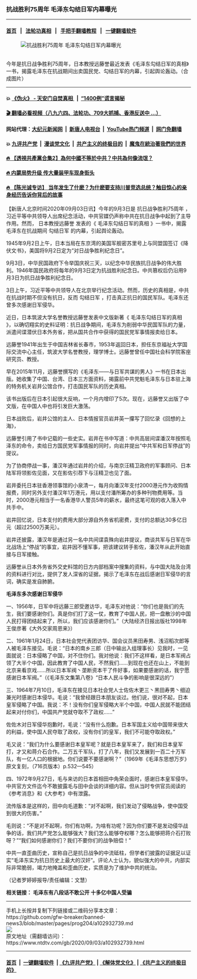 ### 抗战胜利75周年 毛泽东勾结日军内幕曝光
------------------------

#### [首页](https://github.com/gfw-breaker/banned-news3/blob/master/README.md) &nbsp;&nbsp;|&nbsp;&nbsp; [法轮功真相](https://github.com/begood0513/basic/blob/master/README.md)  &nbsp;&nbsp;|&nbsp;&nbsp; [手把手翻墙教程](https://github.com/gfw-breaker/guides/wiki)  &nbsp;&nbsp;|&nbsp;&nbsp; [一键翻墙软件](https://github.com/gfw-breaker/nogfw/blob/master/README.md)  



<div><div class="featured_image">
 <figure>
  <img alt="抗战胜利75周年 毛泽东勾结日军内幕曝光" src="https://i.ntdtv.com/assets/uploads/2020/09/6772fb100e94488488587f2bae1cb193-800x450.jpeg"/>
 </figure><br/>
 <span class="caption">
  今年是抗日战争胜利75周年，日本教授远藤誉最近发表《毛泽东勾结日军的真相》一书，揭露毛泽东在抗战期间出卖国民党、勾结日军的内幕，引起舆论轰动。（合成图片）
 </span>
</div>
</div><hr/>

#### 💥 [《伪火》 - 天安门自焚真相 ](http://141.164.51.119:10000/videos/blog/weihuo.html)&nbsp; |&nbsp; [“1400例”谎言揭秘  ](http://141.164.51.119:10000/videos/blog/jiexi1400.html)

#### [ 🎬  翻墙必看视频（八九六四、法轮功、709大抓捕、香港反送中 ...）](https://github.com/gfw-breaker/links/blob/master/banned.md)

#### 网站代理：[大纪元新闻网](http://167.172.10.89:10080/gb/) &nbsp;|&nbsp; [新唐人电视台](http://167.172.10.89:8808/gb/)  &nbsp;|&nbsp; [YouTube热门频道](http://158.247.203.241/youtube.html) &nbsp;|&nbsp; [网门免翻墙](http://158.247.203.241:11000/show.aspx?name=ogHome)

#### 💥 [九评共产党](http://141.164.51.119:10000/videos/res/jiuping/)&nbsp; |&nbsp; [漫谈党文化](http://141.164.51.119:10000/videos/res/mtdwh/)&nbsp; |&nbsp; [共产主义的终极目的](http://141.164.51.119:10000/videos/res/zjmd/)&nbsp; |&nbsp; [魔鬼在統治著我們的世界](http://141.164.51.119:10000/videos/res/TheSpecter/)  

#### [ 🔥  【透視共產黨合集2】為何中國不等於中共？中共為何像流氓？](http://141.164.51.119:10000/videos/news/../res/detox/index.html)

#### [ 🔥  内蒙局势升级 传大量装甲车现身街头](http://141.164.51.119:10000/videos/news/0903.html)

#### [ 🔥  【陈光诚专访】 当年发生了什麽？为什麽要支持川普竞选总统？触目惊心的亲身经历告诉你背后的故事](http://141.164.51.119:10000/videos/news/cgc02.html)

<div><div class="post_content" itemprop="articleBody">
 <p>
  【新唐人北京时间2020年09月03日讯】今年的9月3日是
  <ok href="https://www.ntdtv.com/gb/抗日战争胜利75周年.htm">
   抗日战争胜利75周年
  </ok>
  ，习近平等中共领导人出席纪念活动，中共官媒仍声称中共在抗日战争中起到了主导作用。然而，
  <ok href="https://www.ntdtv.com/gb/日本教授远藤誉.htm">
   日本教授远藤誉
  </ok>
  发表的《
  <ok href="https://www.ntdtv.com/gb/毛泽东勾结日军的真相.htm">
   毛泽东勾结日军的真相
  </ok>
  》一书中，揭露毛泽东在抗战期间
  <ok href="https://www.ntdtv.com/gb/勾结日军.htm">
   勾结日军
  </ok>
  的内幕，引起舆论轰动。
 </p>
 <p>
  1945年9月2日上午，日本当局在东京湾的美国军舰密苏里号上与同盟国签订《降伏文书》，美国将9月2日定为“对日战争胜利纪念日”。
 </p>
 <p>
  9月3日，中华民国政府下令举国庆祝三天，以纪念中华民族抗日战争的伟大胜利。1946年国民政府将每年的9月3日定为抗战胜利纪念日。中共篡权后仍沿用9月3日为抗日战争胜利纪念日。
 </p>
 <p>
  3日上午，习近平等中共领导人在北京举行纪念活动。然而，历史的真相是，中共在抗战时期不但没有抗日，反而
  <ok href="https://www.ntdtv.com/gb/勾结日军.htm">
   勾结日军
  </ok>
  ，打击真正抗日的国民军队。毛泽东还曾多次感谢日军侵华。
 </p>
 <p>
  近日，日本筑波大学名誉教授远藤誉发表中文版新著《
  <ok href="https://www.ntdtv.com/gb/毛泽东勾结日军的真相.htm">
   毛泽东勾结日军的真相
  </ok>
  》，以确切翔实的史料证明：抗日战争期间，毛泽东为削弱中华民国军队的力量，派遣间谍潜伏日本外务省，把从国共合作中获得的国民党军事情报卖给日本。
 </p>
 <p>
  远藤誉1941年出生于中国吉林省长春市，1953年返回日本，担任东京福祉大学国际交流中心主任，筑波大学名誉教授，理学博士。远藤誉曾任中国社会科学院客座研究员、教授。
 </p>
 <p>
  早在2015年11月，远藤誉撰写的《毛泽东——与日军共谋的男人》一书在日本出版。她收集了中国、台湾、日本三方面资料，揭露前中共党魁毛泽东与日本驻上海的特务机关岩井公馆合作，打击国民军队的历史真相。
 </p>
 <p>
  该书出版后在日本引起很大反响，一个月内增印了5次。现在，远藤誉又出版了中文版，在中国人中也将引发巨大激荡。
 </p>
 <p>
  日本战败后，岩井公馆的主人、日本情报官员岩井英一攥写了回忆录《回想的上海》，
 </p>
 <p>
  远藤誉引用了书中记载的一些史实。岩井在书中写道：中共高层间谍潘汉年按照毛泽东的命令，卖给日方国民党军事情报的同时，向岩井提出“中共军和日军停战”的提议。
 </p>
 <p>
  为了协商停战一事，潘汉年通过岩井的介绍，与南京汪精卫政府的军事顾问、日本陆军将领影佐见面，又在影佐引荐下与汪精卫也见了面。
 </p>
 <p>
  岩井委托日本驻香港领事馆的小泉清一，每月向潘汉年支付2000港元作为收购情报费，同时另外支付潘汉年1万港元，用以支付潘所筹办的多种刊物费用等。当时，2000港元相当于一名香港华人警员5年的薪水，最终这笔可观的收入落入中共手中。
 </p>
 <p>
  岩井回忆说，日本支付的费用大部分源自外务省机密费，支付的总额达30多亿日元（超过2500万美元）。
 </p>
 <p>
  岩井还披露，潘汉年是通过另一名中共间谍袁殊向岩井提议，商谈共军与日军在华北战场上“停战”的事宜，岩井因不懂军事，把该建议转手影佐，潘汉年从此开始直接与日军接触。
 </p>
 <p>
  远藤誉从日本外务省外交史料馆的日方内部档案中搜集的资料，与中国大陆及台湾的资料进行对比，提供了发人深省的证据，揭示了毛泽东在战后感谢日军侵华的言词，确实是发自肺腑。
 </p>
 <p>
  <strong>
   毛泽东多次感谢日军侵华
  </strong>
 </p>
 <p>
  一、1956年，日军中将远藤三郎受邀访华，毛泽东对他说：“你们也是我们的先生，我们要感谢你们。真是你们打了这一仗，教育了中国人民，把一盘散沙的中国人民打得团结起来了，所以，我们应该感谢你们。”（大陆经济日报出版社1998年王俊彦著《大外交家周恩来》）
 </p>
 <p>
  二、1961年1月24日，日本社会党代表团访华、国会议员黑田寿男、浅沼稻次郎等人被毛泽东接见。毛说：“日本的南乡三郎（日中输出入组理事长）见我时，一见面就说：日本侵略了中国，对不住你们。我对他说：我们不这样看，是日本军阀占领了大半个中国，因此教育了中国人民，不然我们……到现在也还在山上，不能到北京来看京戏……所以日本军阀丶垄断资本干了件好事，如果要感谢的话，我宁愿感谢日本军阀。”（《毛泽东文集第八卷》“日本人民斗争的影响是很深远的”）
 </p>
 <p>
  三、1964年7月10日，毛泽东在接见日本社会党人士佐佐木更三丶黑田寿男丶细迫兼光时感谢日本侵华。毛说：“我曾经跟日本朋友谈过。他们说，很对不起，日本皇军侵略了中国。我说：不！没有你们皇军侵略大半个中国，中国人民就不能团结起来对付你们，中国共产党就夺取不了政权……”
 </p>
 <p>
  佐佐木对日军侵华抱歉时，毛说：“没有什么抱歉。日本军国主义给中国带来很大的利益，使中国人民夺取了政权，没有你们的皇军，我们不可能夺取政权。”
 </p>
 <p>
  毛又说：“我们为什么要感谢日本皇军呢？就是日本皇军来了，我们和日本皇军打，才又和蒋介石合作。二万五千军队，打了八年，我们又发展到一百二十万军队，有一亿人口的根据地。你们说要不要感谢啊？”（1969年《毛泽东思想万岁》原文复刻，（716页版本）p.532—545）
 </p>
 <p>
  四、1972年9月27日，毛与来访的日本首相田中角荣会面时，感谢日本皇军侵华。中共官方文件迄今不敢披露毛与田中会谈的详细内容。但从当时专供官员阅读的《参考消息》和《大参考》中有泄露。
 </p>
 <p>
  流传版本是这样的，田中向毛道歉：“对不起啊，我们发动了侵略战争，使中国受到很大的伤害。”
 </p>
 <p>
  毛则说：“不是对不起啊，你们有功啊，为啥有功呢？因为你们要不是发动侵华战争的话，我们共产党怎么能够强大？我们怎么能够夺权哪？怎么能够把蒋介石打败呀？”“我们如何感谢你们？我们不要你们的战争赔偿！”
 </p>
 <p>
  中共一直歪曲历史，宣称自己是抗日战争的中流砥柱，但学者们披露的证据足以证实“毛泽东实为抗日历史上最大的汉奸”。评论人士认为，貌似强大的中共，内部实际非常脆弱，竭力地掩盖和歪曲历史，实质是为了维护中共的统治。
 </p>
 <p>
  （记者罗婷婷报导/责任编辑：文慧）
 </p>
 <p>
  <strong>
   相关链接：
   <ok href="https://www.ntdtv.com/gb/2018/12/26/a102474244.html">
    毛泽东有八段话不敢公开 十多亿中国人受骗
   </ok>
  </strong>
 </p>
 <div class="single_ad">
 </div>
</div>
</div>
<hr/>
手机上长按并复制下列链接或二维码分享本文章：<br/>
https://github.com/gfw-breaker/banned-news3/blob/master/pages/prog204/a102932739.md <br/>
<a href='https://github.com/gfw-breaker/banned-news3/blob/master/pages/prog204/a102932739.md'><img src='https://github.com/gfw-breaker/banned-news3/blob/master/pages/prog204/a102932739.md.png'/></a> <br/>
原文地址（需翻墙访问）：https://www.ntdtv.com/gb/2020/09/03/a102932739.html


------------------------
#### [首页](https://github.com/gfw-breaker/banned-news3/blob/master/README.md) &nbsp;|&nbsp; [一键翻墙软件](https://github.com/gfw-breaker/nogfw/blob/master/README.md) &nbsp;| [《九评共产党》](https://github.com/gfw-breaker/9ping.md/blob/master/README.md#九评之一评共产党是什么) | [《解体党文化》](https://github.com/gfw-breaker/jtdwh.md/blob/master/README.md) | [《共产主义的终极目的》](https://github.com/gfw-breaker/gczydzjmd.md/blob/master/README.md)


<img src='http://gfw-breaker.win/banned-news3/pages/prog204/a102932739.md' width='0px' height='0px'/>